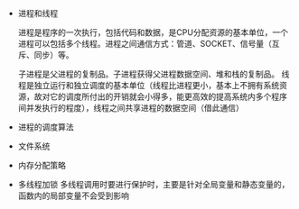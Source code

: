 - 进程和线程

	进程是程序的一次执行，包括代码和数据，是CPU分配资源的基本单位，一个进程可以包括多个线程。进程之间通信方式：管道、SOCKET、信号量（互斥、同步）等。

	子进程是父进程的复制品。子进程获得父进程数据空间、堆和栈的复制品。
	线程是独立运行和独立调度的基本单位（线程比进程更小，基本上不拥有系统资源，故对它的调度所付出的开销就会小得多，能更高效的提高系统内多个程序间并发执行的程度），线程之间共享进程的数据空间（借此通信）
- 进程的调度算法
- 文件系统
- 内存分配策略
- 多线程加锁
多线程调用时要进行保护时，主要是针对全局变量和静态变量的，函数内的局部变量不会受到影响


